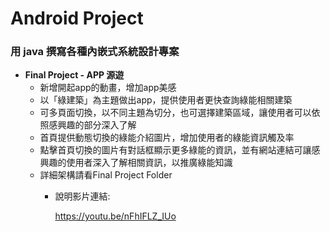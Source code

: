 # Android Project

### 用 java 撰寫各種內嵌式系統設計專案
* **Final Project - APP 源遊**  
	 * 新增開起app的動畫，增加app美感
   * 以「綠建築」為主題做出app，提供使用者更快查詢綠能相關建築
   * 可多頁面切換，以不同主題為切分，也可選擇建築區域，讓使用者可以依照感興趣的部分深入了解
   * 首頁提供動態切換的綠能介紹圖片，增加使用者的綠能資訊觸及率
   * 點擊首頁切換的圖片有對話框顯示更多綠能的資訊，並有網站連結可讓感興趣的使用者深入了解相關資訊，以推廣綠能知識
   * 詳細架構請看Final Project Folder
	 * 說明影片連結:
	 
		 <https://youtu.be/nFhIFLZ_IUo>
